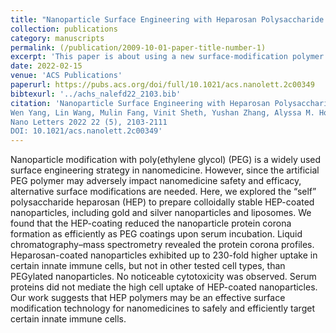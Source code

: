 ```yaml
---
title: "Nanoparticle Surface Engineering with Heparosan Polysaccharide Reduces Serum Protein Adsorption and Enhances Cellular Uptake"
collection: publications
category: manuscripts
permalink: (/publication/2009-10-01-paper-title-number-1)
excerpt: 'This paper is about using a new surface-modification polymer (HEP) on gold nanoparticles instead of the widely-used PEG.'
date: 2022-02-15
venue: 'ACS Publications'
paperurl: https://pubs.acs.org/doi/full/10.1021/acs.nanolett.2c00349
bibtexurl: '../achs_nalefd22_2103.bib'
citation: 'Nanoparticle Surface Engineering with Heparosan Polysaccharide Reduces Serum Protein Adsorption and Enhances Cellular Uptake
Wen Yang, Lin Wang, Mulin Fang, Vinit Sheth, Yushan Zhang, Alyssa M. Holden, Nathan D. Donahue, Dixy E. Green, Alex N. Frickenstein, Evan M. Mettenbrink, Tyler A. Schwemley, Emmy R. Francek, Majood Haddad, Md Nazir Hossen, Shirsha Mukherjee, Si Wu, Paul L. DeAngelis, and Stefan Wilhelm
Nano Letters 2022 22 (5), 2103-2111
DOI: 10.1021/acs.nanolett.2c00349'
---
```

Nanoparticle modification with poly(ethylene glycol) (PEG) is a widely used surface engineering strategy in nanomedicine. However, since the artificial PEG polymer may adversely impact nanomedicine safety and efficacy, alternative surface modifications are needed. Here, we explored the “self” polysaccharide heparosan (HEP) to prepare colloidally stable HEP-coated nanoparticles, including gold and silver nanoparticles and liposomes. We found that the HEP-coating reduced the nanoparticle protein corona formation as efficiently as PEG coatings upon serum incubation. Liquid chromatography–mass spectrometry revealed the protein corona profiles. Heparosan-coated nanoparticles exhibited up to 230-fold higher uptake in certain innate immune cells, but not in other tested cell types, than PEGylated nanoparticles. No noticeable cytotoxicity was observed. Serum proteins did not mediate the high cell uptake of HEP-coated nanoparticles. Our work suggests that HEP polymers may be an effective surface modification technology for nanomedicines to safely and efficiently target certain innate immune cells.
